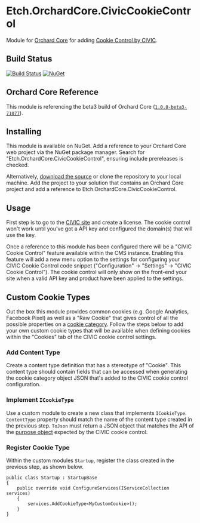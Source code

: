 # Etch.OrchardCore.CivicCookieControl

Module for [Orchard Core](https://github.com/OrchardCMS/OrchardCore) for adding [Cookie Control by CIVIC](https://www.civicuk.com/cookie-control).

## Build Status

[![Build Status](https://secure.travis-ci.org/etchuk/Etch.OrchardCore.CivicCookieControl.png?branch=master)](http://travis-ci.org/etchuk/Etch.OrchardCore.CivicCookieControl) [![NuGet](https://img.shields.io/nuget/v/Etch.OrchardCore.CivicCookieControl.svg)](https://www.nuget.org/packages/Etch.OrchardCore.CivicCookieControl)

## Orchard Core Reference

This module is referencing the beta3 build of Orchard Core ([`1.0.0-beta3-71077`](https://www.nuget.org/packages/OrchardCore.Module.Targets/1.0.0-beta3-71077)).

## Installing

This module is available on NuGet. Add a reference to your Orchard Core web project via the NuGet package manager. Search for "Etch.OrchardCore.CivicCookieControl", ensuring include prereleases is checked.

Alternatively, [download the source](https://github.com/etchuk/Etch.OrchardCore.CivicCookieControl/archive/master.zip) or clone the repository to your local machine. Add the project to your solution that contains an Orchard Core project and add a reference to Etch.OrchardCore.CivicCookieControl.

## Usage

First step is to go to the [CIVIC site](https://www.civicuk.com/cookie-control/download) and create a license. The cookie control won't work until you've got a API key and configured the domain(s) that will use the key.

Once a reference to this module has been configured there will be a "CIVIC Cookie Control" feature available within the CMS instance. Enabling this feature will add a new menu option to the settings for configuring your CIVIC Cookie Control code snippet ("Configuration" -> "Settings" -> "CIVIC Cookie Control"). The cookie control will only show on the front-end your site when a valid API key and product have been applied to the settings.

## Custom Cookie Types

Out the box this module provides common cookies (e.g. Google Analytics, Facebook Pixel) as well as a "Raw Cookie" that gives control of all the possible properties on a [cookie category](https://www.civicuk.com/cookie-control/documentation#purpose-object). Follow the steps below to add your own custom cookie types that will be available when defining cookies within the "Cookies" tab of the CIVIC cookie control settings.

### Add Content Type

Create a content type definition that has a stereotype of "Cookie". This content type should contain fields that can be accessed when generating the cookie category object JSON that's added to the CIVIC cookie control configuration.

### Implement `ICookieType`

Use a custom module to create a new class that implements `ICookieType`. `ContentType` property should match the name of the content type created in the previous step. `ToJson` must return a JSON object that matches the API of the [purpose object](https://www.civicuk.com/cookie-control/documentation#purpose-object) expected by the CIVIC cookie control.

### Register Cookie Type

Within the custom modules `Startup`, register the class created in the previous step, as shown below.

```
public class Startup : StartupBase
{
    public override void ConfigureServices(IServiceCollection services)
    {
        services.AddCookieType<MyCustomCookie>();
    }
}
```
